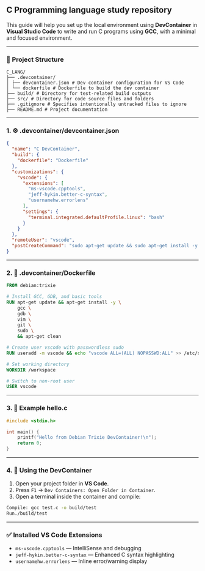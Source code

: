 
## C Programming language study repository

This guide will help you set up the local environment using **DevContainer** in **Visual Studio Code** to write and run C programs using **GCC**, with a minimal and focused environment.

---

### 📁 Project Structure

```
C_LANG/
├── .devcontainer/
│ ├── devcontainer.json # Dev container configuration for VS Code
│ └── dockerfile # Dockerfile to build the dev container
├── build/ # Directory for test-related build outputs
├── src/ # Directory for code source files and folders
├── .gitignore # Specifies intentionally untracked files to ignore
├── README.md # Project documentation
```

---

### 1. ⚙️ .devcontainer/devcontainer.json

```json
{
  "name": "C DevContainer",
  "build": {
    "dockerfile": "Dockerfile"
  },
  "customizations": {
    "vscode": {
      "extensions": [
        "ms-vscode.cpptools",
        "jeff-hykin.better-c-syntax",
        "usernamehw.errorlens"
      ],
      "settings": {
        "terminal.integrated.defaultProfile.linux": "bash"
      }
    }
  },
  "remoteUser": "vscode",
  "postCreateCommand": "sudo apt-get update && sudo apt-get install -y gdb"
}
```

---

### 2. 🐋 .devcontainer/Dockerfile

```Dockerfile
FROM debian:trixie

# Install GCC, GDB, and basic tools
RUN apt-get update && apt-get install -y \
    gcc \
    gdb \
    vim \
    git \
    sudo \
    && apt-get clean

# Create user vscode with passwordless sudo
RUN useradd -m vscode && echo "vscode ALL=(ALL) NOPASSWD:ALL" >> /etc/sudoers

# Set working directory
WORKDIR /workspace

# Switch to non-root user
USER vscode
```

---

### 3. 🧪 Example hello.c

```c
#include <stdio.h>

int main() {
    printf("Hello from Debian Trixie DevContainer!\n");
    return 0;
}
```

---

### 4. 🚀 Using the DevContainer

1. Open your project folder in **VS Code**.
2. Press `F1` → `Dev Containers: Open Folder in Container`.
3. Open a terminal inside the container and compile:

```bash
Compile: gcc test.c -o build/test
Run./build/test 
```

---

### ✅ Installed VS Code Extensions

- `ms-vscode.cpptools` — IntelliSense and debugging
- `jeff-hykin.better-c-syntax` — Enhanced C syntax highlighting
- `usernamehw.errorlens` — Inline error/warning display